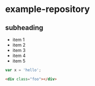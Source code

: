 # example-repository
## subheading

- item 1
- item 2
- item 3
- item 4
- item 5

```js
var x = 'hello';
```

```html
<div class="foo"></div>
```


